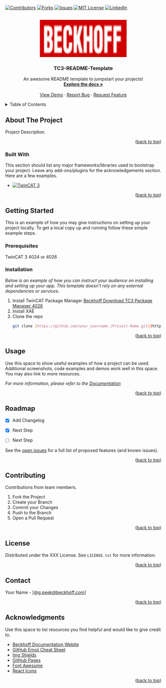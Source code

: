 <a name="readme-top"></a>
<!-- PROJECT SHIELDS -->
<!--
*** I'm using markdown "reference style" links for readability.
*** Reference links are enclosed in brackets [ ] instead of parentheses ( ).
*** See the bottom of this document for the declaration of the reference variables
*** for contributors-url, forks-url, etc. This is an optional, concise syntax you may use.
*** https://www.markdownguide.org/basic-syntax/#reference-style-links
-->
[![Contributors][contributors-shield]][contributors-url]
[![Forks][forks-shield]][forks-url]
[![Issues][issues-shield]][issues-url]
[![MIT License][license-shield]][license-url]
[![LinkedIn][linkedin-shield]][linkedin-url]



<!-- PROJECT LOGO -->
<br />
<div align="center">
  <a href="(https://github.com/graemepeekbeckhoff/Cardinal_Robot)">
    <img src="Logo.jpg" alt="Logo" width="280" height="120">
  </a>

  <h3 align="center">TC3-README-Template</h3>

  <p align="center">
    An awesome README template to jumpstart your projects!
    <br />
    <a href="https://github.com/graemepeekbeckhoff/Cardinal_Robot"><strong>Explore the docs »</strong></a>
    <br />
    <br />
    <a href="[https://github.com/othneildrew/Best-README-Template](https://github.com/graemepeekbeckhoff/Cardinal_Robot)">View Demo</a>
    ·
    <a href="https://github.com/othneildrew/Best-README-Template/issues/new?labels=bug&template=bug-report---.md">Report Bug</a>
    ·
    <a href="https://github.com/othneildrew/Best-README-Template/issues/new?labels=enhancement&template=feature-request---.md">Request Feature</a>
  </p>
</div>



<!-- TABLE OF CONTENTS -->
<details>
  <summary>Table of Contents</summary>
  <ol>
    <li>
      <a href="#about-the-project">About The Project</a>
      <ul>
        <li><a href="#built-with">Built With</a></li>
      </ul>
    </li>
    <li>
      <a href="#getting-started">Getting Started</a>
      <ul>
        <li><a href="#prerequisites">Prerequisites</a></li>
        <li><a href="#installation">Installation</a></li>
      </ul>
    </li>
    <li><a href="#usage">Usage</a></li>
    <li><a href="#roadmap">Roadmap</a></li>
    <li><a href="#contributing">Contributing</a></li>
    <li><a href="#license">License</a></li>
    <li><a href="#contact">Contact</a></li>
    <li><a href="#acknowledgments">Acknowledgments</a></li>
  </ol>
</details>



<!-- ABOUT THE PROJECT -->
## About The Project



Project Description.

<p align="right">(<a href="#readme-top">back to top</a>)</p>



### Built With

This section should list any major frameworks/libraries used to bootstrap your project. Leave any add-ons/plugins for the acknowledgements section. Here are a few examples.

* [![TwinCAT 3][TwinCAT]][TWINCAT-url]

<p align="right">(<a href="#readme-top">back to top</a>)</p>



<!-- GETTING STARTED -->
## Getting Started

This is an example of how you may give instructions on setting up your project locally.
To get a local copy up and running follow these simple example steps.

### Prerequisites


TwinCAT 3 4024 or 4026

### Installation

_Below is an example of how you can instruct your audience on installing and setting up your app. This template doesn't rely on any external dependencies or services._

1. Install TwinCAT Package Manager [Beckhoff Download TC3 Package Manager 4026](https://www.beckhoff.com/en-us/support/download-finder/search-result/?download_group=725136885&download_item=725320261)
2. Install XAE
3. Clone the repo
   ```sh
   git clone [https://github.com/your_username_/Project-Name.git](https://github.com/graemepeekbeckhoff/Cardinal_Robot.git)
   ```
<p align="right">(<a href="#readme-top">back to top</a>)</p>



<!-- USAGE EXAMPLES -->
## Usage

Use this space to show useful examples of how a project can be used. Additional screenshots, code examples and demos work well in this space. You may also link to more resources.

_For more information, please refer to the [Documentation](https://beckhoff.infosys.com)_

<p align="right">(<a href="#readme-top">back to top</a>)</p>



<!-- ROADMAP -->
## Roadmap

- [x] Add Changelog
- [x] Next Step
- [ ] Next Step
 

See the [open issues](https://github.com/graemepeekbeckhoff/ReadMe/issues) for a full list of proposed features (and known issues).

<p align="right">(<a href="#readme-top">back to top</a>)</p>



<!-- CONTRIBUTING -->
## Contributing

Contributions from team members.

1. Fork the Project
2. Create your Branch 
3. Commit your Changes
4. Push to the Branch 
5. Open a Pull Request

<p align="right">(<a href="#readme-top">back to top</a>)</p>



<!-- LICENSE -->
## License

Distributed under the XXX License. See `LICENSE.txt` for more information.

<p align="right">(<a href="#readme-top">back to top</a>)</p>



<!-- CONTACT -->
## Contact

Your Name - [@g.peek@beckhoff.com]

<p align="right">(<a href="#readme-top">back to top</a>)</p>



<!-- ACKNOWLEDGMENTS -->
## Acknowledgments

Use this space to list resources you find helpful and would like to give credit to. 

* [Beckhoff Documentation Webite](https://beckhoff.infosys.com)
* [GitHub Emoji Cheat Sheet](https://www.webpagefx.com/tools/emoji-cheat-sheet)
* [Img Shields](https://shields.io)
* [GitHub Pages](https://pages.github.com)
* [Font Awesome](https://fontawesome.com)
* [React Icons](https://react-icons.github.io/react-icons/search)

<p align="right">(<a href="#readme-top">back to top</a>)</p>



<!-- MARKDOWN LINKS & IMAGES -->
<!-- https://www.markdownguide.org/basic-syntax/#reference-style-links -->
[contributors-shield]: https://img.shields.io/github/contributors/graemepeekbeckhoff/ReadMe?style=for-the-badge
[contributors-url]: https://github.com/graemepeekbeckhoff/ReadMe/graphs/contributors
[forks-shield]: https://img.shields.io/github/forks/graemepeekbeckhoff/Readme.svg?style=for-the-badge
[forks-url]: https://github.com/othneildrew/Best-README-Template/network/members
[issues-shield]: https://img.shields.io/badge/Issue-blue?style=for-the-badge
[issues-url]: https://github.com/othneildrew/Best-README-Template/issues
[license-shield]:  https://img.shields.io/badge/License-yellow?style=for-the-badge
[license-url]: https://github.com/graemepeekbeckhoff/ReadMe/blob/master/LICENSE.txt
[linkedin-shield]: https://img.shields.io/badge/-LinkedIn-blue.svg?style=for-the-badge&logo=linkedin&colorB=555
[linkedin-url]: https://www.linkedin.com/company/beckhoff-automation-usa/
[product-screenshot]: images/screenshot.png
[TwinCAT]: https://img.shields.io/badge/TwinCAT-Green
[TwinCAT-url]: https://beckhoff.com/
[JQuery.com]: https://img.shields.io/badge/jQuery-0769AD?style=for-the-badge&logo=jquery&logoColor=white
[JQuery-url]: https://jquery.com 
